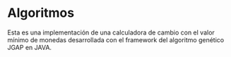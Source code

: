 # Algoritmos
 Esta es una implementación de una calculadora de cambio con el valor mínimo de monedas desarrollada con el framework del algoritmo genético JGAP en JAVA.
